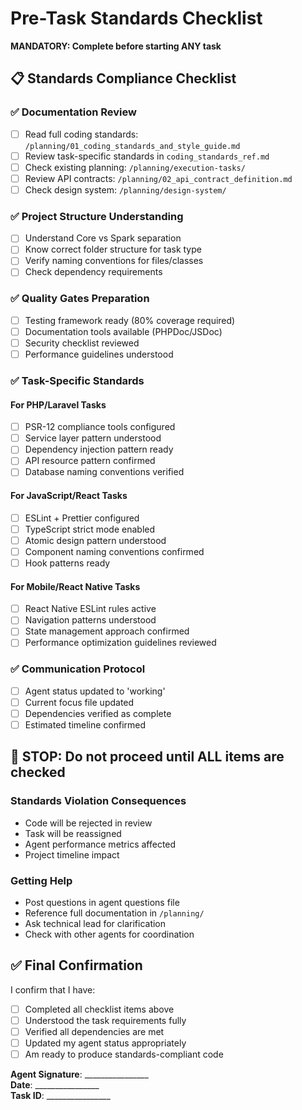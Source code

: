 # Pre-Task Standards Checklist
**MANDATORY: Complete before starting ANY task**

## 📋 Standards Compliance Checklist

### ✅ Documentation Review
- [ ] Read full coding standards: `/planning/01_coding_standards_and_style_guide.md`
- [ ] Review task-specific standards in `coding_standards_ref.md`
- [ ] Check existing planning: `/planning/execution-tasks/`
- [ ] Review API contracts: `/planning/02_api_contract_definition.md`
- [ ] Check design system: `/planning/design-system/`

### ✅ Project Structure Understanding
- [ ] Understand Core vs Spark separation
- [ ] Know correct folder structure for task type
- [ ] Verify naming conventions for files/classes
- [ ] Check dependency requirements

### ✅ Quality Gates Preparation
- [ ] Testing framework ready (80% coverage required)
- [ ] Documentation tools available (PHPDoc/JSDoc)
- [ ] Security checklist reviewed
- [ ] Performance guidelines understood

### ✅ Task-Specific Standards

#### For PHP/Laravel Tasks
- [ ] PSR-12 compliance tools configured
- [ ] Service layer pattern understood
- [ ] Dependency injection pattern ready
- [ ] API resource pattern confirmed
- [ ] Database naming conventions verified

#### For JavaScript/React Tasks
- [ ] ESLint + Prettier configured
- [ ] TypeScript strict mode enabled
- [ ] Atomic design pattern understood
- [ ] Component naming conventions confirmed
- [ ] Hook patterns ready

#### For Mobile/React Native Tasks
- [ ] React Native ESLint rules active
- [ ] Navigation patterns understood
- [ ] State management approach confirmed
- [ ] Performance optimization guidelines reviewed

### ✅ Communication Protocol
- [ ] Agent status updated to 'working'
- [ ] Current focus file updated
- [ ] Dependencies verified as complete
- [ ] Estimated timeline confirmed

## 🚨 STOP: Do not proceed until ALL items are checked

### Standards Violation Consequences
- Code will be rejected in review
- Task will be reassigned
- Agent performance metrics affected
- Project timeline impact

### Getting Help
- Post questions in agent questions file
- Reference full documentation in `/planning/`
- Ask technical lead for clarification
- Check with other agents for coordination

## ✅ Final Confirmation
I confirm that I have:
- [ ] Completed all checklist items above
- [ ] Understood the task requirements fully
- [ ] Verified all dependencies are met
- [ ] Updated my agent status appropriately
- [ ] Am ready to produce standards-compliant code

**Agent Signature**: ________________  
**Date**: ________________  
**Task ID**: ________________
